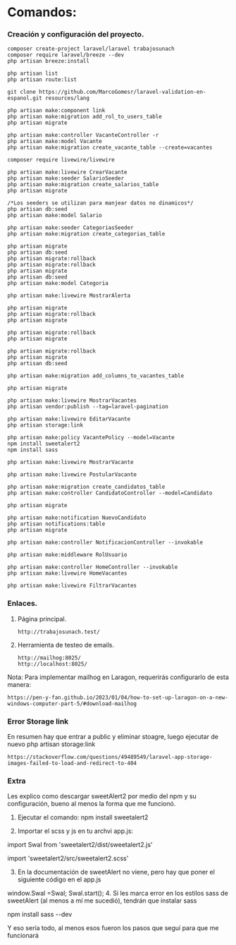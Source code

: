 # Comandos:

### Creación y configuración del proyecto.

    composer create-project laravel/laravel trabajosunach
    composer require laravel/breeze --dev
    php artisan breeze:install

    php artisan list
    php artisan route:list

    git clone https://github.com/MarcoGomesr/laravel-validation-en-espanol.git resources/lang

    php artisan make:component link
    php artisan make:migration add_rol_to_users_table
    php artisan migrate

    php artisan make:controller VacanteController -r
    php artisan make:model Vacante
    php artisan make:migration create_vacante_table --create=vacantes

    composer require livewire/livewire

    php artisan make:livewire CrearVacante
    php artisan make:seeder SalarioSeeder
    php artisan make:migration create_salarios_table
    php artisan migrate

    /*Los seeders se utilizan para manjear datos no dinamicos*/
    php artisan db:seed
    php artisan make:model Salario

    php artisan make:seeder CategoriasSeeder
    php artisan make:migration create_categorias_table

    php artisan migrate
    php artisan db:seed
    php artisan migrate:rollback
    php artisan migrate:rollback
    php artisan migrate
    php artisan db:seed
    php artisan make:model Categoria

    php artisan make:livewire MostrarAlerta

    php artisan migrate
    php artisan migrate:rollback
    php artisan migrate

    php artisan migrate:rollback
    php artisan migrate

    php artisan migrate:rollback
    php artisan migrate
    php artisan db:seed

    php artisan make:migration add_columns_to_vacantes_table

    php artisan migrate

    php artisan make:livewire MostrarVacantes
    php artisan vendor:publish --tag=laravel-pagination

    php artisan make:livewire EditarVacante
    php artisan storage:link

    php artisan make:policy VacantePolicy --model=Vacante
    npm install sweetalert2
    npm install sass

    php artisan make:livewire MostrarVacante

    php artisan make:livewire PostularVacante

    php artisan make:migration create_candidatos_table
    php artisan make:controller CandidatoController --model=Candidato

    php artisan migrate

    php artisan make:notification NuevoCandidato
    php artisan notifications:table
    php artisan migrate

    php artisan make:controller NotificacionController --invokable

    php artisan make:middleware RolUsuario

    php artisan make:controller HomeController --invokable
    php artisan make:livewire HomeVacantes

    php artisan make:livewire FiltrarVacantes

### Enlaces.

1.  Página principal.

        http://trabajosunach.test/

2.  Herramienta de testeo de emails.

        http://mailhog:8025/
        http://localhost:8025/

Nota: Para implementar mailhog en Laragon, requerirás configurarlo de esta manera:

    https://pen-y-fan.github.io/2023/01/04/how-to-set-up-laragon-on-a-new-windows-computer-part-5/#download-mailhog

### Error Storage link

En resumen hay que entrar a public y eliminar stoagre, luego ejecutar de nuevo php artisan storage:link

    https://stackoverflow.com/questions/49489549/laravel-app-storage-images-failed-to-load-and-redirect-to-404



### Extra

Les explico como descargar sweetAlert2 por medio del npm y su configuración, bueno al menos la forma que me funcionó.

1. Ejecutar el comando: npm install sweetalert2

2. Importar el scss y js en tu archvi app.js:

import Swal from 'sweetalert2/dist/sweetalert2.js'

import 'sweetalert2/src/sweetalert2.scss'

3. En la documentación de sweetAlert no viene, pero hay que poner el siguiente código en el app.js

window.Swal =Swal;
Swal.start(); 4. Si les marca error en los estilos sass de sweetAlert (al menos a mí me sucedió), tendrán que instalar sass

npm install sass --dev

Y eso sería todo, al menos esos fueron los pasos que seguí para que me funcionará

